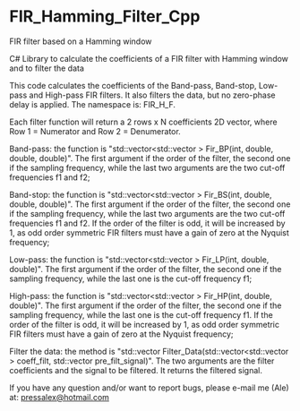 # FIR_Hamming_Filter_Cpp
FIR filter based on a Hamming window

C# Library to calculate the coefficients of a FIR filter with Hamming window and to filter the data

This code calculates the coefficients of the Band-pass, Band-stop, Low-pass and High-pass FIR filters. It also filters the data, but no zero-phase delay is applied. The namespace is: FIR_H_F.

Each filter function will return a 2 rows x N coefficients 2D vector, where Row 1 = Numerator and Row 2 = Denumerator.

Band-pass: the function is "std::vector<std::vector<double> > Fir_BP(int, double, double, double)". The first argument if the order of the filter, the second one if the sampling frequency, while the last two arguments are the two cut-off frequencies f1 and f2;

Band-stop: the function is "std::vector<std::vector<double> > Fir_BS(int, double, double, double)". The first argument if the order of the filter, the second one if the sampling frequency, while the last two arguments are the two cut-off frequencies f1 and f2. If the order of the filter is odd, it will be increased by 1, as odd order symmetric FIR filters must have a gain of zero at the Nyquist frequency;

Low-pass: the function is "std::vector<std::vector<double> > Fir_LP(int, double, double)". The first argument if the order of the filter, the second one if the sampling frequency, while the last one is the cut-off frequency f1;

High-pass: the function is "std::vector<std::vector<double> > Fir_HP(int, double, double)". The first argument if the order of the filter, the second one if the sampling frequency, while the last one is the cut-off frequency f1. If the order of the filter is odd, it will be increased by 1, as odd order symmetric FIR filters must have a gain of zero at the Nyquist frequency;

Filter the data: the method is "std::vector<double> Filter_Data(std::vector<std::vector<double> > coeff_filt, std::vector<double> pre_filt_signal)". The two arguments are the filter coefficients and the signal to be filtered. It returns the filtered signal.

If you have any question and/or want to report bugs, please e-mail me (Ale) at: pressalex@hotmail.com

